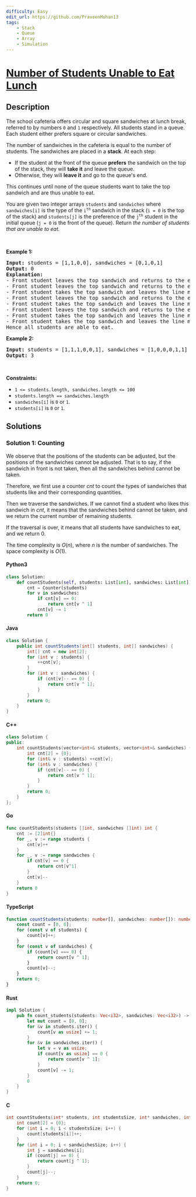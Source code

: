 ```yaml
---
difficulty: Easy
edit_url: https://github.com/PraveenMohan13
tags:
    - Stack
    - Queue
    - Array
    - Simulation
---
```


<!-- problem:start -->

# [Number of Students Unable to Eat Lunch](https://leetcode.com/problems/number-of-students-unable-to-eat-lunch)

## Description

<!-- description:start -->

<p>The school cafeteria offers circular and square sandwiches at lunch break, referred to by numbers <code>0</code> and <code>1</code> respectively. All students stand in a queue. Each student either prefers square or circular sandwiches.</p>

<p>The number of sandwiches in the cafeteria is equal to the number of students. The sandwiches are placed in a <strong>stack</strong>. At each step:</p>

<ul>
	<li>If the student at the front of the queue <strong>prefers</strong> the sandwich on the top of the stack, they will <strong>take it</strong> and leave the queue.</li>
	<li>Otherwise, they will <strong>leave it</strong> and go to the queue&#39;s end.</li>
</ul>

<p>This continues until none of the queue students want to take the top sandwich and are thus unable to eat.</p>

<p>You are given two integer arrays <code>students</code> and <code>sandwiches</code> where <code>sandwiches[i]</code> is the type of the <code>i<sup>​​​​​​th</sup></code> sandwich in the stack (<code>i = 0</code> is the top of the stack) and <code>students[j]</code> is the preference of the <code>j<sup>​​​​​​th</sup></code> student in the initial queue (<code>j = 0</code> is the front of the queue). Return <em>the number of students that are unable to eat.</em></p>

<p>&nbsp;</p>
<p><strong class="example">Example 1:</strong></p>

<pre>
<strong>Input:</strong> students = [1,1,0,0], sandwiches = [0,1,0,1]
<strong>Output:</strong> 0<strong> 
Explanation:</strong>
- Front student leaves the top sandwich and returns to the end of the line making students = [1,0,0,1].
- Front student leaves the top sandwich and returns to the end of the line making students = [0,0,1,1].
- Front student takes the top sandwich and leaves the line making students = [0,1,1] and sandwiches = [1,0,1].
- Front student leaves the top sandwich and returns to the end of the line making students = [1,1,0].
- Front student takes the top sandwich and leaves the line making students = [1,0] and sandwiches = [0,1].
- Front student leaves the top sandwich and returns to the end of the line making students = [0,1].
- Front student takes the top sandwich and leaves the line making students = [1] and sandwiches = [1].
- Front student takes the top sandwich and leaves the line making students = [] and sandwiches = [].
Hence all students are able to eat.
</pre>

<p><strong class="example">Example 2:</strong></p>

<pre>
<strong>Input:</strong> students = [1,1,1,0,0,1], sandwiches = [1,0,0,0,1,1]
<strong>Output:</strong> 3
</pre>

<p>&nbsp;</p>
<p><strong>Constraints:</strong></p>

<ul>
	<li><code>1 &lt;= students.length, sandwiches.length &lt;= 100</code></li>
	<li><code>students.length == sandwiches.length</code></li>
	<li><code>sandwiches[i]</code> is <code>0</code> or <code>1</code>.</li>
	<li><code>students[i]</code> is <code>0</code> or <code>1</code>.</li>
</ul>

<!-- description:end -->

## Solutions

<!-- solution:start -->

### Solution 1: Counting

We observe that the positions of the students can be adjusted, but the positions of the sandwiches cannot be adjusted. That is to say, if the sandwich in front is not taken, then all the sandwiches behind cannot be taken.

Therefore, we first use a counter $cnt$ to count the types of sandwiches that students like and their corresponding quantities.

Then we traverse the sandwiches. If we cannot find a student who likes this sandwich in $cnt$, it means that the sandwiches behind cannot be taken, and we return the current number of remaining students.

If the traversal is over, it means that all students have sandwiches to eat, and we return $0$.

The time complexity is $O(n)$, where $n$ is the number of sandwiches. The space complexity is $O(1)$.

<!-- tabs:start -->

#### Python3

```python
class Solution:
    def countStudents(self, students: List[int], sandwiches: List[int]) -> int:
        cnt = Counter(students)
        for v in sandwiches:
            if cnt[v] == 0:
                return cnt[v ^ 1]
            cnt[v] -= 1
        return 0
```

#### Java

```java
class Solution {
    public int countStudents(int[] students, int[] sandwiches) {
        int[] cnt = new int[2];
        for (int v : students) {
            ++cnt[v];
        }
        for (int v : sandwiches) {
            if (cnt[v]-- == 0) {
                return cnt[v ^ 1];
            }
        }
        return 0;
    }
}
```

#### C++

```cpp
class Solution {
public:
    int countStudents(vector<int>& students, vector<int>& sandwiches) {
        int cnt[2] = {0};
        for (int& v : students) ++cnt[v];
        for (int& v : sandwiches) {
            if (cnt[v]-- == 0) {
                return cnt[v ^ 1];
            }
        }
        return 0;
    }
};
```

#### Go

```go
func countStudents(students []int, sandwiches []int) int {
	cnt := [2]int{}
	for _, v := range students {
		cnt[v]++
	}
	for _, v := range sandwiches {
		if cnt[v] == 0 {
			return cnt[v^1]
		}
		cnt[v]--
	}
	return 0
}
```

#### TypeScript

```ts
function countStudents(students: number[], sandwiches: number[]): number {
    const count = [0, 0];
    for (const v of students) {
        count[v]++;
    }
    for (const v of sandwiches) {
        if (count[v] === 0) {
            return count[v ^ 1];
        }
        count[v]--;
    }
    return 0;
}
```

#### Rust

```rust
impl Solution {
    pub fn count_students(students: Vec<i32>, sandwiches: Vec<i32>) -> i32 {
        let mut count = [0, 0];
        for &v in students.iter() {
            count[v as usize] += 1;
        }
        for &v in sandwiches.iter() {
            let v = v as usize;
            if count[v as usize] == 0 {
                return count[v ^ 1];
            }
            count[v] -= 1;
        }
        0
    }
}
```

#### C

```c
int countStudents(int* students, int studentsSize, int* sandwiches, int sandwichesSize) {
    int count[2] = {0};
    for (int i = 0; i < studentsSize; i++) {
        count[students[i]]++;
    }
    for (int i = 0; i < sandwichesSize; i++) {
        int j = sandwiches[i];
        if (count[j] == 0) {
            return count[j ^ 1];
        }
        count[j]--;
    }
    return 0;
}
```

<!-- tabs:end -->

<!-- solution:end -->

<!-- problem:end -->
